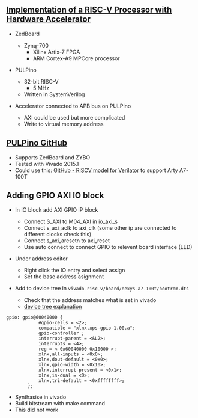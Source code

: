 ## [Implementation of a RISC-V Processor with Hardware Accelerator](https://odr.chalmers.se/server/api/core/bitstreams/8a3fa1e8-9dd1-4e4c-a598-6d4967d381bd/content)

- ZedBoard
  
  - Zynq-700
    - Xilinx Artix-7 FPGA
    - ARM Cortex-A9 MPCore processor

- PULPino
  
  - 32-bit RISC-V 
    - 5 MHz
  - Written in SystemVerilog

- Accelerator connected to APB bus on PULPino
  
  - AXI could be used but more complicated
  - Write to virtual memory address

## [PULPino GitHub](https://github.com/pulp-platform/pulpino/tree/master/fpga)

- Supports ZedBoard and ZYBO
- Tested with Vivado 2015.1
- Could use this: [GitHub - RISCV model for Verilator](https://github.com/aignacio/riscv_verilator_model) to support Arty A7-100T


## Adding GPIO AXI IO block
- In IO block add AXI GPIO IP block
  - Connect S_AXI to M04_AXI in io_axi_s
  - Connect s_axi_aclk to axi_clk (some other ip are connected to different clocks check this)
  - Connect s_axi_aresetn to axi_reset
  - Use auto connect to connect GPIO to relevent board interface (LED)

- Under address editor
  - Right click the IO entry and select assign 
  - Set the base address asignment

- Add to device tree in `vivado-risc-v/board/nexys-a7-100t/bootrom.dts`
  - Check that the address matches what is set in vivado
  - [device tree explanation](https://www.kernel.org/doc/Documentation/devicetree/bindings/gpio/gpio-xilinx.txt)

```
gpio: gpio@60040000 {
            #gpio-cells = <2>;
            compatible = "xlnx,xps-gpio-1.00.a";
            gpio-controller ;
            interrupt-parent = <&L2>;
            interrupts = <4>;
            reg = < 0x60040000 0x10000 >;
            xlnx,all-inputs = <0x0>;
            xlnx,dout-default = <0x0>;
            xlnx,gpio-width = <0x10>;
            xlnx,interrupt-present = <0x1>;
            xlnx,is-dual = <0>;
            xlnx,tri-default = <0xffffffff>;
        };
```

- Synthasise in vivado
- Build bitstream with make command
- This did not work
